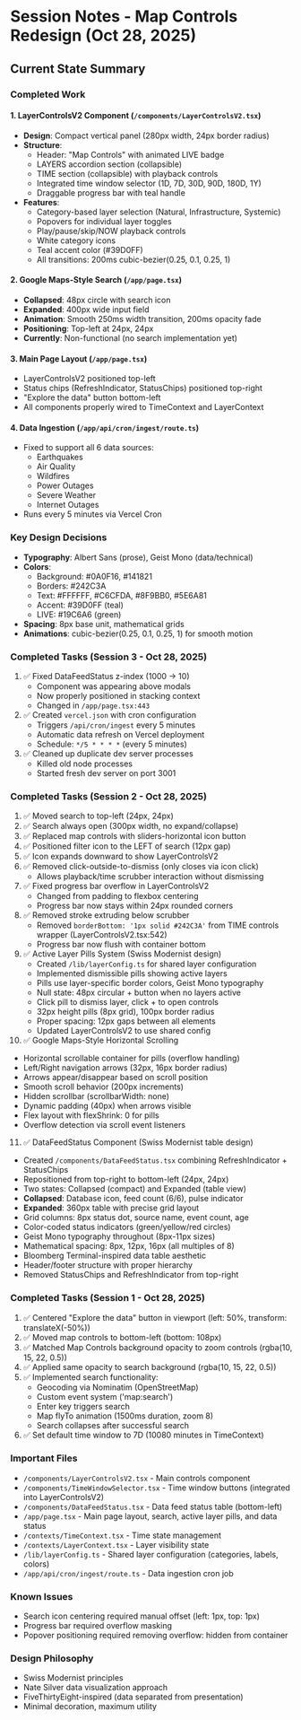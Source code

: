 # Session Notes - Map Controls Redesign (Oct 28, 2025)

## Current State Summary

### Completed Work

#### 1. LayerControlsV2 Component (`/components/LayerControlsV2.tsx`)
- **Design**: Compact vertical panel (280px width, 24px border radius)
- **Structure**:
  - Header: "Map Controls" with animated LIVE badge
  - LAYERS accordion section (collapsible)
  - TIME section (collapsible) with playback controls
  - Integrated time window selector (1D, 7D, 30D, 90D, 180D, 1Y)
  - Draggable progress bar with teal handle
- **Features**:
  - Category-based layer selection (Natural, Infrastructure, Systemic)
  - Popovers for individual layer toggles
  - Play/pause/skip/NOW playback controls
  - White category icons
  - Teal accent color (#39D0FF)
  - All transitions: 200ms cubic-bezier(0.25, 0.1, 0.25, 1)

#### 2. Google Maps-Style Search (`/app/page.tsx`)
- **Collapsed**: 48px circle with search icon
- **Expanded**: 400px wide input field
- **Animation**: Smooth 250ms width transition, 200ms opacity fade
- **Positioning**: Top-left at 24px, 24px
- **Currently**: Non-functional (no search implementation yet)

#### 3. Main Page Layout (`/app/page.tsx`)
- LayerControlsV2 positioned top-left
- Status chips (RefreshIndicator, StatusChips) positioned top-right
- "Explore the data" button bottom-left
- All components properly wired to TimeContext and LayerContext

#### 4. Data Ingestion (`/app/api/cron/ingest/route.ts`)
- Fixed to support all 6 data sources:
  - Earthquakes
  - Air Quality
  - Wildfires
  - Power Outages
  - Severe Weather
  - Internet Outages
- Runs every 5 minutes via Vercel Cron

### Key Design Decisions
- **Typography**: Albert Sans (prose), Geist Mono (data/technical)
- **Colors**:
  - Background: #0A0F16, #141821
  - Borders: #242C3A
  - Text: #FFFFFF, #C6CFDA, #8F9BB0, #5E6A81
  - Accent: #39D0FF (teal)
  - LIVE: #19C6A6 (green)
- **Spacing**: 8px base unit, mathematical grids
- **Animations**: cubic-bezier(0.25, 0.1, 0.25, 1) for smooth motion

### Completed Tasks (Session 3 - Oct 28, 2025)
1. ✅ Fixed DataFeedStatus z-index (1000 → 10)
   - Component was appearing above modals
   - Now properly positioned in stacking context
   - Changed in `/app/page.tsx:443`
2. ✅ Created `vercel.json` with cron configuration
   - Triggers `/api/cron/ingest` every 5 minutes
   - Automatic data refresh on Vercel deployment
   - Schedule: `*/5 * * * *` (every 5 minutes)
3. ✅ Cleaned up duplicate dev server processes
   - Killed old node processes
   - Started fresh dev server on port 3001

### Completed Tasks (Session 2 - Oct 28, 2025)
1. ✅ Moved search to top-left (24px, 24px)
2. ✅ Search always open (300px width, no expand/collapse)
3. ✅ Replaced map controls with sliders-horizontal icon button
4. ✅ Positioned filter icon to the LEFT of search (12px gap)
5. ✅ Icon expands downward to show LayerControlsV2
6. ✅ Removed click-outside-to-dismiss (only closes via icon click)
   - Allows playback/time scrubber interaction without dismissing
7. ✅ Fixed progress bar overflow in LayerControlsV2
   - Changed from padding to flexbox centering
   - Progress bar now stays within 24px rounded corners
8. ✅ Removed stroke extruding below scrubber
   - Removed `borderBottom: '1px solid #242C3A'` from TIME controls wrapper (LayerControlsV2.tsx:542)
   - Progress bar now flush with container bottom
9. ✅ Active Layer Pills System (Swiss Modernist design)
   - Created `/lib/layerConfig.ts` for shared layer configuration
   - Implemented dismissible pills showing active layers
   - Pills use layer-specific border colors, Geist Mono typography
   - Null state: 48px circular + button when no layers active
   - Click pill to dismiss layer, click + to open controls
   - 32px height pills (8px grid), 100px border radius
   - Proper spacing: 12px gaps between all elements
   - Updated LayerControlsV2 to use shared config
10. ✅ Google Maps-Style Horizontal Scrolling
   - Horizontal scrollable container for pills (overflow handling)
   - Left/Right navigation arrows (32px, 16px border radius)
   - Arrows appear/disappear based on scroll position
   - Smooth scroll behavior (200px increments)
   - Hidden scrollbar (scrollbarWidth: none)
   - Dynamic padding (40px) when arrows visible
   - Flex layout with flexShrink: 0 for pills
   - Overflow detection via scroll event listeners
11. ✅ DataFeedStatus Component (Swiss Modernist table design)
   - Created `/components/DataFeedStatus.tsx` combining RefreshIndicator + StatusChips
   - Repositioned from top-right to bottom-left (24px, 24px)
   - Two states: Collapsed (compact) and Expanded (table view)
   - **Collapsed**: Database icon, feed count (6/6), pulse indicator
   - **Expanded**: 360px table with precise grid layout
   - Grid columns: 8px status dot, source name, event count, age
   - Color-coded status indicators (green/yellow/red circles)
   - Geist Mono typography throughout (8px-11px sizes)
   - Mathematical spacing: 8px, 12px, 16px (all multiples of 8)
   - Bloomberg Terminal-inspired data table aesthetic
   - Header/footer structure with proper hierarchy
   - Removed StatusChips and RefreshIndicator from top-right

### Completed Tasks (Session 1 - Oct 28, 2025)
1. ✅ Centered "Explore the data" button in viewport (left: 50%, transform: translateX(-50%))
2. ✅ Moved map controls to bottom-left (bottom: 108px)
3. ✅ Matched Map Controls background opacity to zoom controls (rgba(10, 15, 22, 0.5))
4. ✅ Applied same opacity to search background (rgba(10, 15, 22, 0.5))
5. ✅ Implemented search functionality:
   - Geocoding via Nominatim (OpenStreetMap)
   - Custom event system ('map:search')
   - Enter key triggers search
   - Map flyTo animation (1500ms duration, zoom 8)
   - Search collapses after successful search
6. ✅ Set default time window to 7D (10080 minutes in TimeContext)

### Important Files
- `/components/LayerControlsV2.tsx` - Main controls component
- `/components/TimeWindowSelector.tsx` - Time window buttons (integrated into LayerControlsV2)
- `/components/DataFeedStatus.tsx` - Data feed status table (bottom-left)
- `/app/page.tsx` - Main page layout, search, active layer pills, and data status
- `/contexts/TimeContext.tsx` - Time state management
- `/contexts/LayerContext.tsx` - Layer visibility state
- `/lib/layerConfig.ts` - Shared layer configuration (categories, labels, colors)
- `/app/api/cron/ingest/route.ts` - Data ingestion cron job

### Known Issues
- Search icon centering required manual offset (left: 1px, top: 1px)
- Progress bar required overflow masking
- Popover positioning required removing overflow: hidden from container

### Design Philosophy
- Swiss Modernist principles
- Nate Silver data visualization approach
- FiveThirtyEight-inspired (data separated from presentation)
- Minimal decoration, maximum utility
